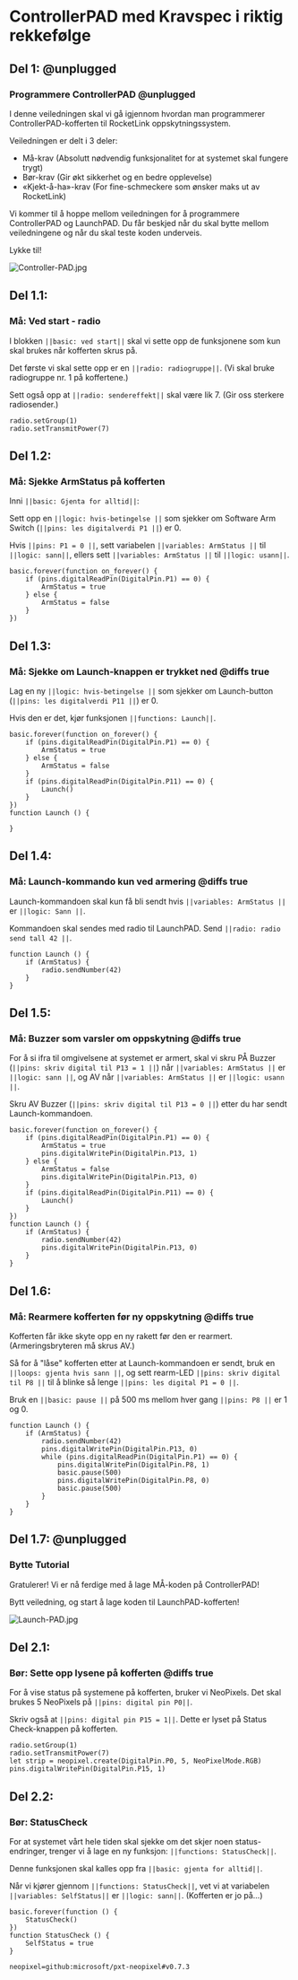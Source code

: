 # ControllerPAD med Kravspec i riktig rekkefølge


## Del 1: @unplugged

### Programmere ControllerPAD @unplugged

I denne veiledningen skal vi gå igjennom hvordan man programmerer ControllerPAD-kofferten til RocketLink oppskytningssystem. 

Veiledningen er delt i 3 deler:
- Må-krav             (Absolutt nødvendig funksjonalitet for at systemet skal fungere trygt)
- Bør-krav            (Gir økt sikkerhet og en bedre opplevelse)
- «Kjekt-å-ha»-krav   (For fine-schmeckere som ønsker maks ut av RocketLink)

Vi kommer til å hoppe mellom veiledningen for å programmere ControllerPAD og LaunchPAD. Du får beskjed når du skal bytte mellom veiledningene og når du skal teste koden underveis.

Lykke til!

![Controller-PAD.jpg](https://i.postimg.cc/VLM3HRrK/Controller-PAD.jpg)


## Del 1.1: 

### Må: Ved start - radio

I blokken ``||basic: ved start||`` skal vi sette opp de funksjonene som kun skal brukes når kofferten skrus på.

Det første vi skal sette opp er en ``||radio: radiogruppe||``. (Vi skal bruke radiogruppe nr. 1 på koffertene.)

Sett også opp at ``||radio: sendereffekt||`` skal være lik 7. (Gir oss sterkere radiosender.)

```blocks
radio.setGroup(1)
radio.setTransmitPower(7)
```

## Del 1.2:

### Må: Sjekke ArmStatus på kofferten

Inni ``||basic: Gjenta for alltid||``:

Sett opp en ``||logic: hvis-betingelse ||`` som sjekker om Software Arm Switch (``||pins: les digitalverdi P1 ||``) er 0. 

Hvis ``||pins: P1 = 0 ||``, sett variabelen ``||variables: ArmStatus ||`` til ``||logic: sann||``, ellers sett ``||variables: ArmStatus ||`` til ``||logic: usann||``.

```blocks
basic.forever(function on_forever() {
    if (pins.digitalReadPin(DigitalPin.P1) == 0) {
        ArmStatus = true
    } else {
        ArmStatus = false
    } 
})
```

## Del 1.3:

### Må: Sjekke om Launch-knappen er trykket ned @diffs true

Lag en ny ``||logic: hvis-betingelse ||`` som sjekker om Launch-button (``||pins: les digitalverdi P11 ||``) er 0. 

Hvis den er det, kjør funksjonen ``||functions: Launch||``.

```blocks
basic.forever(function on_forever() {
    if (pins.digitalReadPin(DigitalPin.P1) == 0) {
        ArmStatus = true
    } else {
        ArmStatus = false
    } 
    if (pins.digitalReadPin(DigitalPin.P11) == 0) {
        Launch()
    }
})
function Launch () {
	
}
```

## Del 1.4:

### Må: Launch-kommando kun ved armering @diffs true

Launch-kommandoen skal kun få bli sendt hvis ``||variables: ArmStatus ||`` er ``||logic: Sann ||``.

Kommandoen skal sendes med radio til LaunchPAD. Send ``||radio: radio send tall 42 ||``.

```blocks
function Launch () {
	if (ArmStatus) {
        radio.sendNumber(42)
    }
}
```

## Del 1.5:

### Må: Buzzer som varsler om oppskytning @diffs true

For å si ifra til omgivelsene at systemet er armert, skal vi skru PÅ Buzzer (``||pins: skriv digital til P13 = 1 ||``) når ``||variables: ArmStatus ||`` er ``||logic: sann ||``, og AV når ``||variables: ArmStatus ||`` er ``||logic: usann ||``. 

Skru AV Buzzer (``||pins: skriv digital til P13 = 0 ||``) etter du har sendt Launch-kommandoen.

```blocks
basic.forever(function on_forever() {
    if (pins.digitalReadPin(DigitalPin.P1) == 0) {
        ArmStatus = true
        pins.digitalWritePin(DigitalPin.P13, 1)
    } else {
        ArmStatus = false
        pins.digitalWritePin(DigitalPin.P13, 0)
    } 
    if (pins.digitalReadPin(DigitalPin.P11) == 0) {
        Launch()
    }
})
function Launch () {
	if (ArmStatus) {
        radio.sendNumber(42)
        pins.digitalWritePin(DigitalPin.P13, 0)   
    }
}
```

## Del 1.6:

### Må: Rearmere kofferten før ny oppskytning @diffs true

Kofferten får ikke skyte opp en ny rakett før den er rearmert. (Armeringsbryteren må skrus AV.)

Så for å "låse" kofferten etter at Launch-kommandoen er sendt, bruk en ``||loops: gjenta hvis sann ||``, og sett rearm-LED ``||pins: skriv digital til P8 ||`` til å blinke så lenge ``||pins: les digital P1 = 0 ||``.

Bruk en ``||basic: pause ||`` på 500 ms mellom hver gang ``||pins: P8 ||`` er 1 og 0.

```blocks
function Launch () {
	if (ArmStatus) {
        radio.sendNumber(42)
        pins.digitalWritePin(DigitalPin.P13, 0)
        while (pins.digitalReadPin(DigitalPin.P1) == 0) {
            pins.digitalWritePin(DigitalPin.P8, 1)
            basic.pause(500)
            pins.digitalWritePin(DigitalPin.P8, 0)
            basic.pause(500)
        }
    }
}
```

## Del 1.7: @unplugged

### Bytte Tutorial

Gratulerer! Vi er nå ferdige med å lage MÅ-koden på ControllerPAD!

Bytt veiledning, og start å lage koden til LaunchPAD-kofferten!

![Launch-PAD.jpg](https://i.postimg.cc/Sxhw0Mck/Launch-PAD.jpg)



## Del 2.1:

### Bør: Sette opp lysene på kofferten @diffs true

For å vise status på systemene på kofferten, bruker vi NeoPixels. Det skal brukes 5 NeoPixels på ``||pins: digital pin P0||``.

Skriv også at ``||pins: digital pin P15 = 1||``. Dette er lyset på Status Check-knappen på kofferten.

```blocks
radio.setGroup(1)
radio.setTransmitPower(7)
let strip = neopixel.create(DigitalPin.P0, 5, NeoPixelMode.RGB)
pins.digitalWritePin(DigitalPin.P15, 1)
```

## Del 2.2:

### Bør: StatusCheck

For at systemet vårt hele tiden skal sjekke om det skjer noen status-endringer, trenger vi å lage en ny funksjon: ``||functions: StatusCheck||``.

Denne funksjonen skal kalles opp fra ``||basic: gjenta for alltid||``.

Når vi kjører gjennom ``||functions: StatusCheck||``, vet vi at variabelen ``||variables: SelfStatus||`` er ``||logic: sann||``. (Kofferten er jo på...)


```blocks
basic.forever(function () {
    StatusCheck()
})
function StatusCheck () {
    SelfStatus = true
}
```





```package
neopixel=github:microsoft/pxt-neopixel#v0.7.3
```
